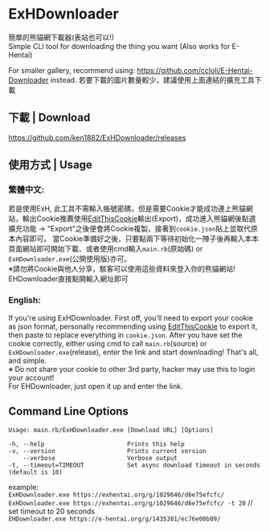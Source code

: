 # ExHDownloader
簡單的熊貓網下載器(表站也可以!)<br>
Simple CLI tool for downloading the thing you want (Also works for E-Hentai)

For smaller gallery, recommend using: https://github.com/ccloli/E-Hentai-Downloader instead.
若要下載的圖片數量較少，建議使用上面連結的擴充工具下載

## 下載 | Download
https://github.com/ken1882/ExHDownloader/releases

## 使用方式 | Usage
### 繁體中文:
若是使用ExH, 此工具不需輸入帳號密碼，但是需要Cookie才能成功連上熊貓網站，輸出Cookie推薦使用[EditThisCookie](https://chrome.google.com/webstore/detail/editthiscookie/fngmhnnpilhplaeedifhccceomclgfbg)輸出(Export)，成功進入熊貓網後點選擴充功能 -> "Export"之後便會將Cookie複製，接著到`cookie.json`貼上並取代原本內容即可。
當Cookie準備好之後，只要點兩下等待初始化一陣子後再輸入本本頁面網站即可開始下載、或者使用cmd輸入`main.rb`(原始碼) or `ExHDownloader.exe`(公開使用版)亦可。<br>
※請勿將Cookie與他人分享，駭客可以使用這些資料來登入你的熊貓網站!<br>
EHDownloader直接點開輸入網址即可

### English:
If you're using ExHDownloader. First off, you'll need to export your cookie as json format, personally recommending using [EditThisCookie](https://chrome.google.com/webstore/detail/editthiscookie/fngmhnnpilhplaeedifhccceomclgfbg) to export it, then paste to replace everything in `cookie.json`.
After you have set the cookie correctly, either using cmd to call `main.rb`(source) or `ExHDownloader.exe`(release), enter the link and start downloading! That's all, and simple. <br>
※ Do not share your cookie to other 3rd party, hacker may use this to login your account! <br>
For EHDownloader, just open it up and enter the link.

## Command Line Options
    Usage: main.rb/ExHDownloader.exe [Download URL] [Options]
    
    -h, --help                       Prints this help
    -v, --version                    Prints current version
        --verbose                    Verbose output
    -t, --timeout=TIMEOUT            Set async download timeout in seconds (default is 10)

example:<br>
`ExHDownloader.exe https://exhentai.org/g/1029646/d6e75efcfc/`<br>
`ExHDownloader.exe https://exhentai.org/g/1029646/d6e75efcfc/ -t 20` // set timeout to 20 seconds<br>
`EHDownloader.exe https://e-hentai.org/g/1435381/ec76e00b09/`<br>
